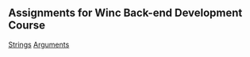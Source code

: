 ## Assignments for Winc Back-end Development Course

[Strings](https://github.com/thisisleonist/winc-back-end-development/blob/master/strings/main.py)
[Arguments](https://github.com/thisisleonist/winc-back-end-development/blob/master/arguments/main.py)
